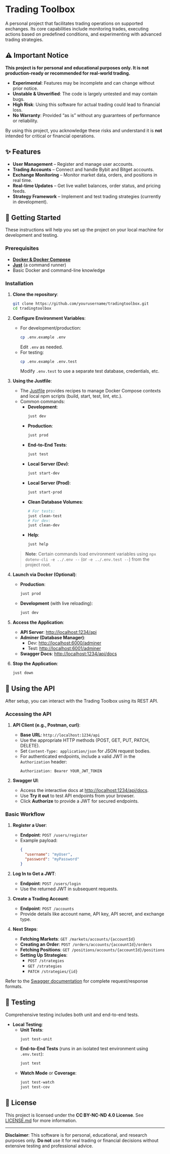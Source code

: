 # Trading Toolbox

A personal project that facilitates trading operations on supported exchanges. Its core capabilities include monitoring trades, executing actions based on predefined conditions, and experimenting with advanced trading strategies.

## ⚠️ Important Notice

**This project is for personal and educational purposes only. It is not production-ready or recommended for real-world trading.**  
- **Experimental**: Features may be incomplete and can change without prior notice.  
- **Unstable & Unverified**: The code is largely untested and may contain bugs.  
- **High Risk**: Using this software for actual trading could lead to financial loss.  
- **No Warranty**: Provided “as is” without any guarantees of performance or reliability.  

By using this project, you acknowledge these risks and understand it is **not** intended for critical or financial operations.

## ✨ Features

- **User Management** – Register and manage user accounts.  
- **Trading Accounts** – Connect and handle Bybit and Bitget accounts.  
- **Exchange Monitoring** – Monitor market data, orders, and positions in real time.  
- **Real-time Updates** – Get live wallet balances, order status, and pricing feeds.  
- **Strategy Framework** – Implement and test trading strategies (currently in development).

## 🚀 Getting Started

These instructions will help you set up the project on your local machine for development and testing.

### Prerequisites

- **[Docker & Docker Compose](https://docs.docker.com/get-docker/)**  
- [**Just**](https://github.com/casey/just) (a command runner)  
- Basic Docker and command-line knowledge

### Installation

1. **Clone the repository**:
   ```bash
   git clone https://github.com/yourusername/tradingtoolbox.git
   cd tradingtoolbox
   ```

2. **Configure Environment Variables**:
   - For development/production:
     ```bash
     cp .env.example .env
     ```
     Edit `.env` as needed.
   - For testing:
     ```bash
     cp .env.example .env.test
     ```
     Modify `.env.test` to use a separate test database, credentials, etc.

3. **Using the Justfile**:
   - The [Justfile](https://github.com/casey/just) provides recipes to manage Docker Compose contexts and local npm scripts (build, start, test, lint, etc.).
   - Common commands:
     - **Development**:
       ```bash
       just dev
       ```
     - **Production**:
       ```bash
       just prod
       ```
     - **End-to-End Tests**:
       ```bash
       just test
       ```
     - **Local Server (Dev)**:
       ```bash
       just start-dev
       ```
     - **Local Server (Prod)**:
       ```bash
       just start-prod
       ```
     - **Clean Database Volumes**:
       ```bash
       # For tests:
       just clean-test
       # For dev:
       just clean-dev
       ```
     - **Help**:
       ```bash
       just help
       ```
   > **Note**: Certain commands load environment variables using `npx dotenv-cli -e ../.env --` (or `-e ../.env.test --`) from the project root.

4. **Launch via Docker (Optional)**:
   - **Production**:
     ```bash
     just prod
     ```
   - **Development** (with live reloading):
     ```bash
     just dev
     ```

5. **Access the Application**:
   - **API Server**: <http://localhost:1234/api>  
   - **Adminer (Database Manager)**:  
     - Dev: <http://localhost:6000/adminer>  
     - Test: <http://localhost:6001/adminer>  
   - **Swagger Docs**: <http://localhost:1234/api/docs>

6. **Stop the Application**:
   ```bash
   just down
   ```

## 🔧 Using the API

After setup, you can interact with the Trading Toolbox using its REST API.

### Accessing the API

1. **API Client (e.g., Postman, curl)**:
   - **Base URL**: `http://localhost:1234/api`
   - Use the appropriate HTTP methods (POST, GET, PUT, PATCH, DELETE).
   - Set `Content-Type: application/json` for JSON request bodies.
   - For authenticated endpoints, include a valid JWT in the `Authorization` header:
     ```
     Authorization: Bearer YOUR_JWT_TOKEN
     ```

2. **Swagger UI**:
   - Access the interactive docs at <http://localhost:1234/api/docs>.
   - Use **Try it out** to test API endpoints from your browser.
   - Click **Authorize** to provide a JWT for secured endpoints.

### Basic Workflow

1. **Register a User**:
   - **Endpoint**: `POST /users/register`
   - Example payload:
     ```json
     {
       "username": "myUser",
       "password": "myPassword"
     }
     ```

2. **Log In to Get a JWT**:
   - **Endpoint**: `POST /users/login`
   - Use the returned JWT in subsequent requests.

3. **Create a Trading Account**:
   - **Endpoint**: `POST /accounts`
   - Provide details like account name, API key, API secret, and exchange type.

4. **Next Steps**:
   - **Fetching Markets**: `GET /markets/accounts/{accountId}`
   - **Creating an Order**: `POST /orders/accounts/{accountId}/orders`
   - **Fetching Positions**: `GET /positions/accounts/{accountId}/positions`
   - **Setting Up Strategies**:
     - `POST /strategies`
     - `GET /strategies`
     - `PATCH /strategies/{id}`

Refer to the [Swagger documentation](http://localhost:1234/api/docs) for complete request/response formats.

## 🧪 Testing

Comprehensive testing includes both unit and end-to-end tests.

- **Local Testing**:
  - **Unit Tests**:
    ```bash
    just test-unit
    ```
  - **End-to-End Tests** (runs in an isolated test environment using `.env.test`):
    ```bash
    just test
    ```
  - **Watch Mode** or **Coverage**:
    ```bash
    just test-watch
    just test-cov
    ```

## 📜 License

This project is licensed under the **CC BY-NC-ND 4.0 License**. See [LICENSE.md](LICENSE.md) for more information.

---

**Disclaimer**: This software is for personal, educational, and research purposes only. **Do not** use it for real trading or financial decisions without extensive testing and professional advice.